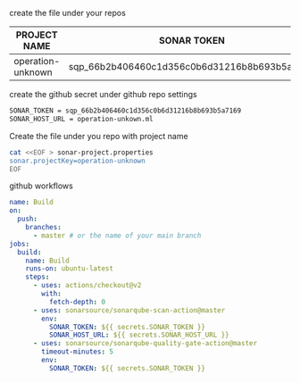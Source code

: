 
create the file under your repos


|PROJECT NAME| SONAR TOKEN| SONAR HOST |
|---|---|---|
|operation-unknown|sqp_66b2b406460c1d356c0b6d31216b8b693b5a7169|operation-unkown.ml|

create the github secret under github repo settings

```bash
SONAR_TOKEN = sqp_66b2b406460c1d356c0b6d31216b8b693b5a7169
SONAR_HOST_URL = operation-unkown.ml
```

Create the file under you repo with project name

```bash
cat <<EOF > sonar-project.properties
sonar.projectKey=operation-unknown
EOF
```
github workflows

```yml
name: Build
on:
  push:
    branches:
      - master # or the name of your main branch
jobs:
  build:
    name: Build
    runs-on: ubuntu-latest
    steps:
      - uses: actions/checkout@v2
        with:
          fetch-depth: 0
      - uses: sonarsource/sonarqube-scan-action@master
        env:
          SONAR_TOKEN: ${{ secrets.SONAR_TOKEN }}
          SONAR_HOST_URL: ${{ secrets.SONAR_HOST_URL }}
      - uses: sonarsource/sonarqube-quality-gate-action@master
        timeout-minutes: 5
        env:
          SONAR_TOKEN: ${{ secrets.SONAR_TOKEN }}
```
